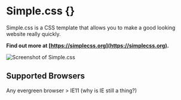 # Simple.css {}

Simple.css is a CSS template that allows you to make a good looking website really quickly.

**Find out more at [https://simplecss.org](https://simplecss.org).**

![Screenshot of Simple.css](screenshot.png)

## Supported Browsers

Any evergreen browser > IE11 (why is IE still a thing?)
